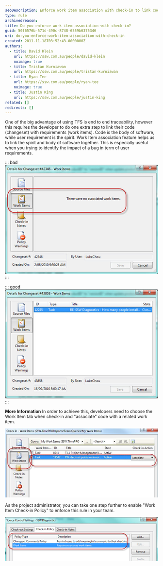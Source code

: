 ```yaml
---
seoDescription: Enforce work item association with check-in to link code changes to user requirements and ensure end-to-end traceability in your TFS project.
type: rule
archivedreason:
title: Do you enforce work item association with check-in?
guid: 50f6576b-571d-490c-8748-6559b6375346
uri: do-you-enforce-work-item-association-with-check-in
created: 2011-11-18T03:52:43.0000000Z
authors:
  - title: David Klein
    url: https://ssw.com.au/people/david-klein
    noimage: true
  - title: Tristan Kurniawan
    url: https://ssw.com.au/people/tristan-kurniawan
  - title: Ryan Tee
    url: https://ssw.com.au/people/ryan-tee
    noimage: true
  - title: Justin King
    url: https://ssw.com.au/people/justin-king
related: []
redirects: []
---
```


One of the big advantage of using TFS is end to end traceability, however this requires the developer to do one extra step to link their code (changeset) with requirements (work items). Code is the body of software, while user requirement is the spirit. Work Item association feature helps us to link the spirit and body of software together. This is especially useful when you trying to identify the impact of a bug in term of user requirements.

<!--endintro-->

::: bad
![Figure: Bad Example: No work item is associated with changeset](WorkItemAss-1.jpg)
:::

::: good
![Figure: Good Example: No work item is associated with changeset  ](WorkItemAss-2.jpg)
:::

**More Information**
In order to achieve this, developers need to choose the Work Item tab when check-in and "associate" code with a related work item.

![Figure: Associate Work Item with Changeset](WorkItemAss-3.jpg)

As the project administrator, you can take one step further to enable "Work Item Check-in Policy" to enforce this rule in your team.

![Figure: Always enable the “Work Items check-in policy”](WorkItemAss-4.jpg)
